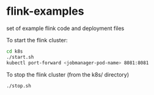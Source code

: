 # flink-examples
set of example flink code and deployment files

To start the flink cluster:
```bash
cd k8s
./start.sh
kubectl port-forward <jobmanager-pod-name> 8081:8081
```

To stop the flink cluster (from the k8s/ directory)
```bash
./stop.sh
```


